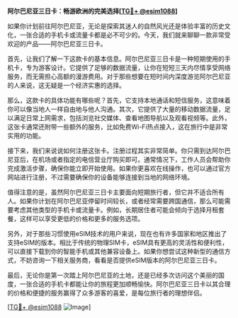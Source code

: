 **阿尔巴尼亚三日卡：畅游欧洲的完美选择[[TG💪+ @esim1088](https://t.me/s/esim1088)]**

如果你计划前往阿尔巴尼亚，无论是探索其迷人的自然风光还是体验丰富的历史文化，一张合适的手机卡或流量卡都是必不可少的。今天，我们就来聊聊一款非常受欢迎的产品——阿尔巴尼亚三日卡。

首先，让我们了解一下这款卡的基本信息。阿尔巴尼亚三日卡是一种短期使用的手机卡，专为游客设计。它提供了足够的数据流量，让你在短短三天内尽情享受网络服务，而无需担心高额的漫游费用。对于那些想要在短时间内深度游览阿尔巴尼亚的人来说，这无疑是一个经济实惠的选择。

那么，这款卡的具体功能有哪些呢？首先，它支持本地通话和短信服务，这意味着你可以像当地人一样自由地与他人沟通。其次，它提供了大量的移动数据流量，足以满足日常上网需求，包括浏览社交媒体、查看地图导航以及观看视频等。此外，这张卡通常还附带一些额外的服务，比如免费Wi-Fi热点接入，这在旅行中是非常实用的功能。

接下来，我们来说说如何注册这张卡。注册过程其实非常简单。你只需到达阿尔巴尼亚后，在机场或者指定的电信营业厅购买即可。通常情况下，工作人员会帮助你完成激活步骤，确保你能立即开始使用。如果你更喜欢在线操作，也可以通过官方网站进行注册，不过需要确保你的设备能够连接到当地的网络环境。

值得注意的是，虽然阿尔巴尼亚三日卡主要面向短期旅行者，但它并不适合所有人。如果你计划在阿尔巴尼亚停留时间较长，或者经常需要跨国通信，那么可能需要考虑其他类型的手机卡或流量卡。例如，长期居住者可能会倾向于选择月租套餐，这样可以享受更低的价格和更多的服务选项。

另外，对于那些习惯使用eSIM技术的用户来说，现在也有许多国家和地区推出了支持eSIM的版本。相比于传统的物理SIM卡，eSIM具有更高的灵活性和便利性，可以直接下载到你的智能手机或其他兼容设备上。如果你想尝试这种新型的通信方式，不妨咨询一下相关服务商，看看是否提供eSIM版本的阿尔巴尼亚三日卡。

最后，无论你是第一次踏上阿尔巴尼亚的土地，还是已经多次访问这个美丽的国度，一张合适的手机卡都能让你的旅程更加顺畅愉快。阿尔巴尼亚三日卡以其合理的价格和便捷的服务赢得了众多游客的喜爱，是每位旅行者的理想伴侣。

[[TG💪+ @esim1088](https://t.me/s/esim1088) ![Image](https://i.postimg.cc/4NQfJmqS/Snipaste-2025-05-13-00-14-12.png)]